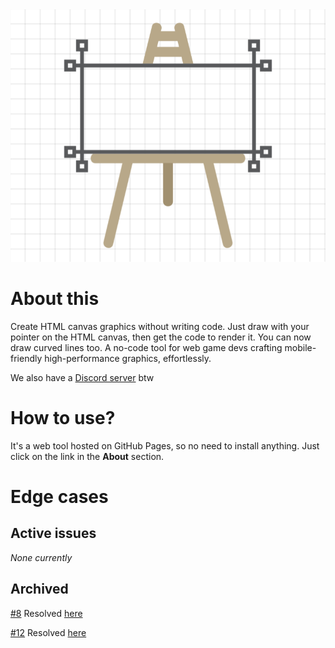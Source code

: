 <!DOCTYPE html>
<html lang="en">

<head>
    <meta charset="UTF-8">
    <meta name="viewport" content="width=device-width, initial-scale=1.0">
    <meta name="description" content="Draw with your pointer on the HTML canvas, then get the code to render it." itemprop="description">
    <meta name="keywords" content="draw, mouse, pointer, html, canvas, code, render" itemprop="keywords">
    <meta name="author" content="Viraj Bijpuria" itemprop="author">
    <meta property="og:title" content="Draw on the HTML canvas without code" itemprop="name">
    <meta property="og:description" content="Draw with your pointer on the HTML canvas, then get the code to render it." itemprop="description">
    <meta property="og:image" content="https://vbprodev.github.io/Canvascript/CanvaScript.png" itemprop="image">
    <meta property="og:url" content="https://vbprodev.github.io/Canvascript/" itemprop="url">
    <meta property="og:type" content="website">
</head>

<body>

<img src="assets/CanvaScript.png" alt="Canvascript logo" itemprop="image">

<h1 itemprop="headline">About this</h1>
<p itemprop="text">Create HTML canvas graphics without writing code. Just draw with your pointer on the HTML canvas, then get the code to render it. You can now draw curved lines too. A no-code tool for web game devs crafting mobile-friendly high-performance graphics, effortlessly.</p>

<p>We also have a <a href="https://discord.gg/ZXMEkzfZXx" target="_blank" itemprop="sameAs">Discord server</a> btw</p>

<h1 itemprop="headline">How to use?</h1>
<p itemprop="softwareHelp">It's a web tool hosted on GitHub Pages, so no need to install anything. Just click on the link in the <b>About</b> section.</p>

<h1 itemprop="headline">Edge cases</h1>

<h2 itemprop="headline">Active issues</h2>
<i>None currently</i>

<h2 itemprop="headline">Archived</h2>
<p><a href="https://github.com/VBproDev/Canvascript/issues/8" target="_blank" itemprop="issueTracker">#8</a> Resolved <a href="https://github.com/VBproDev/Canvascript/pull/9" target="_blank">here</a></p>
<p><a href="https://github.com/VBproDev/Canvascript/issues/12" target="_blank" itemprop="issueTracker">#12</a> Resolved <a href="https://github.com/VBproDev/Canvascript/pull/15" target="_blank">here</a></p>

</body>
</html>
